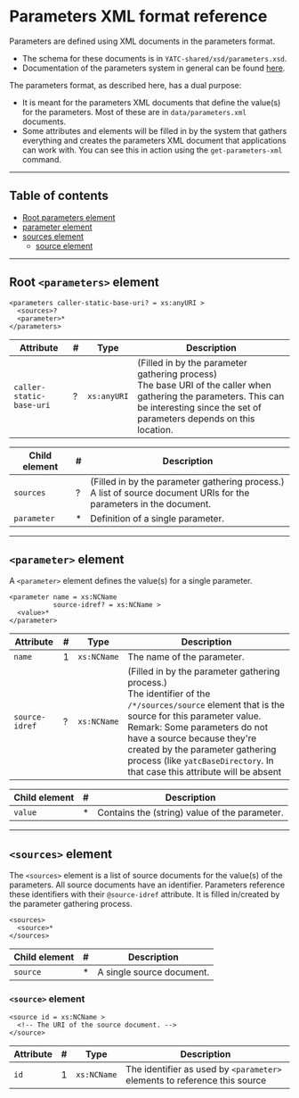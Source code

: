 # Parameters XML format reference

Parameters are defined using XML documents in the parameters format.

* The schema for these documents is in `YATC-shared/xsd/parameters.xsd`.
* Documentation of the parameters system in general can be found [here](parameters-system.md).

The parameters format, as described here, has a dual purpose:

* It is meant for the parameters XML documents that define the value(s) for the parameters. Most of these are in `data/parameters.xml` documents.
* Some attributes and elements will be filled in by the system that gathers everything and creates the parameters XML document that applications can work with. You can see this in action using the `get-parameters-xml` command.

-----

## Table of contents

* [Root parameters element](#section-anchor-1)
* [parameter element](#section-anchor-2)
* [sources element](#section-anchor-3)
  * [source element](#section-anchor-3-1)


-----

## <a name="section-anchor-1"/>Root `<parameters>` element

```
<parameters caller-static-base-uri? = xs:anyURI >
  <sources>?
  <parameter>*
</parameters>
```

| Attribute | # | Type | Description | 
| ----- | ----- | ----- | ----- | 
| `caller-static-base-uri` | ? | `xs:anyURI` | (Filled in by the parameter gathering process)<br/>The base URI of the caller when gathering the parameters. This can be interesting since the set of parameters depends on this location. | 

| Child element | # | Description | 
| ----- | ----- | ----- | 
| `sources` | ? | (Filled in by the parameter gathering process.)<br/>A list of source document URIs for the parameters in the document. | 
| `parameter` | * | Definition of a single parameter. | 

-----

## <a name="section-anchor-2"/>`<parameter>` element

A `<parameter>` element defines the value(s) for a single parameter.

```
<parameter name = xs:NCName
           source-idref? = xs:NCName >
  <value>*
</parameter>
```

| Attribute | # | Type | Description | 
| ----- | ----- | ----- | ----- | 
| `name` | 1 | `xs:NCName` | The name of the parameter. | 
| `source-idref` | ? | `xs:NCName` | (Filled in by the parameter gathering process.)<br/>The identifier of the `/*/sources/source` element that is the source for this parameter value.<br/>Remark: Some parameters do not have a source because they're created by the parameter gathering process (like `yatcBaseDirectory`. In that case this attribute will be absent | 

| Child element | # | Description | 
| ----- | ----- | ----- | 
| `value` | * | Contains the (string) value of the parameter. | 

-----

## <a name="section-anchor-3"/>`<sources>` element

The `<sources>` element is a list of source documents for the value(s) of the parameters. All source documents have an identifier. Parameters reference these identifiers with their `@source-idref` attribute. It is filled in/created by the parameter gathering process.

```
<sources>
  <source>*
</sources>
```

| Child element | # | Description | 
| ----- | ----- | ----- | 
| `source` | * | A single source document. | 

### <a name="section-anchor-3-1"/>`<source>` element

```
<source id = xs:NCName >
  <!-- The URI of the source document. -->
</source>
```

| Attribute | # | Type | Description | 
| ----- | ----- | ----- | ----- | 
| `id` | 1 | `xs:NCName` | The identifier as used by `<parameter>` elements to reference this source | 

